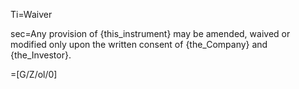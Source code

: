 Ti=Waiver

sec=Any provision of {this_instrument} may be amended, waived or modified only upon the written consent of {the_Company} and {the_Investor}.

=[G/Z/ol/0]
